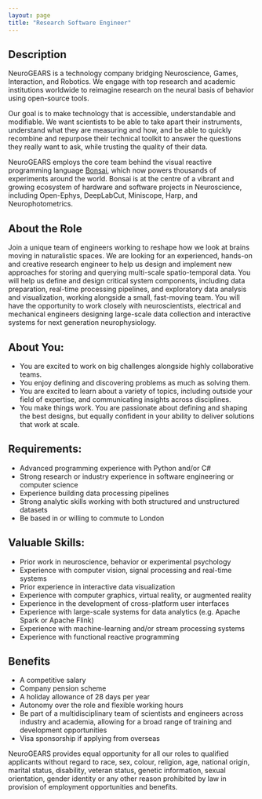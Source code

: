 ```yaml
---
layout: page
title: "Research Software Engineer"
---
```


## Description

NeuroGEARS is a technology company bridging Neuroscience, Games, Interaction, and Robotics. We engage with top research and academic institutions worldwide to reimagine research on the neural basis of behavior using open-source tools.

Our goal is to make technology that is accessible, understandable and modifiable. We want scientists to be able to take apart their instruments, understand what they are measuring and how, and be able to quickly recombine and repurpose their technical toolkit to answer the questions they really want to ask, while trusting the quality of their data.

NeuroGEARS employs the core team behind the visual reactive programming language [Bonsai](https://bonsai-rx.org/), which now powers thousands of experiments around the world. Bonsai is at the centre of a vibrant and growing ecosystem of hardware and software projects in Neuroscience, including Open-Ephys, DeepLabCut, Miniscope, Harp, and Neurophotometrics.

## About the Role

Join a unique team of engineers working to reshape how we look at brains moving in naturalistic spaces. We are looking for an experienced, hands-on and creative research engineer to help us design and implement new approaches for storing and querying multi-scale spatio-temporal data. You will help us define and design critical system components, including data preparation, real-time processing pipelines, and exploratory data analysis and visualization, working alongside a small, fast-moving team. You will have the opportunity to work closely with neuroscientists, electrical and mechanical engineers designing large-scale data collection and interactive systems for next generation neurophysiology.

## About You:

* You are excited to work on big challenges alongside highly collaborative teams.
* You enjoy defining and discovering problems as much as solving them.
* You are excited to learn about a variety of topics, including outside your field of expertise, and communicating insights across disciplines.
* You make things work. You are passionate about defining and shaping the best designs, but equally confident in your ability to deliver solutions that work at scale.

## Requirements:

* Advanced programming experience with Python and/or C#
* Strong research or industry experience in software engineering or computer science
* Experience building data processing pipelines
* Strong analytic skills working with both structured and unstructured datasets
* Be based in or willing to commute to London

## Valuable Skills:

* Prior work in neuroscience, behavior or experimental psychology
* Experience with computer vision, signal processing and real-time systems
* Prior experience in interactive data visualization
* Experience with computer graphics, virtual reality, or augmented reality
* Experience in the development of cross-platform user interfaces
* Experience with large-scale systems for data analytics (e.g. Apache Spark or Apache Flink)
* Experience with machine-learning and/or stream processing systems
* Experience with functional reactive programming

## Benefits

* A competitive salary
* Company pension scheme
* A holiday allowance of 28 days per year
* Autonomy over the role and flexible working hours
* Be part of a multidisciplinary team of scientists and engineers across industry and academia, allowing for a broad range of training and development opportunities
* Visa sponsorship if applying from overseas

NeuroGEARS provides equal opportunity for all our roles to qualified applicants without regard to race, sex, colour, religion, age, national origin, marital status, disability, veteran status, genetic information, sexual orientation, gender identity or any other reason prohibited by law in provision of employment opportunities and benefits.